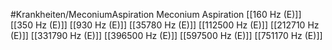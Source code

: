 #Krankheiten/MeconiumAspiration
Meconium Aspiration
[[160 Hz (E)]]
[[350 Hz (E)]]
[[930 Hz (E)]]
[[35780 Hz (E)]]
[[112500 Hz (E)]]
[[212710 Hz (E)]]
[[331790 Hz (E)]]
[[396500 Hz (E)]]
[[597500 Hz (E)]]
[[751170 Hz (E)]]